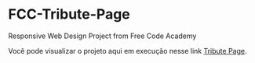 # FCC-Tribute-Page
Responsive Web Design Project from Free Code Academy

Você pode visualizar o projeto aqui em execução nesse link [Tribute Page](https://isaccaldas.github.io/FCC-Tribute-Page/).
